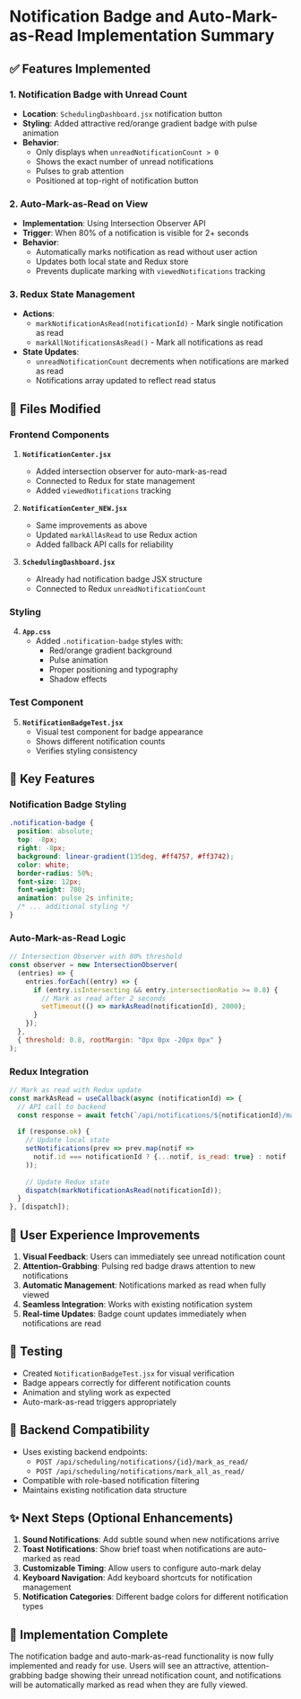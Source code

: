 # Notification Badge and Auto-Mark-as-Read Implementation Summary

## ✅ Features Implemented

### 1. Notification Badge with Unread Count
- **Location**: `SchedulingDashboard.jsx` notification button
- **Styling**: Added attractive red/orange gradient badge with pulse animation
- **Behavior**: 
  - Only displays when `unreadNotificationCount > 0`
  - Shows the exact number of unread notifications
  - Pulses to grab attention
  - Positioned at top-right of notification button

### 2. Auto-Mark-as-Read on View
- **Implementation**: Using Intersection Observer API
- **Trigger**: When 80% of a notification is visible for 2+ seconds
- **Behavior**:
  - Automatically marks notification as read without user action
  - Updates both local state and Redux store
  - Prevents duplicate marking with `viewedNotifications` tracking

### 3. Redux State Management
- **Actions**: 
  - `markNotificationAsRead(notificationId)` - Mark single notification as read
  - `markAllNotificationsAsRead()` - Mark all notifications as read
- **State Updates**: 
  - `unreadNotificationCount` decrements when notifications are marked as read
  - Notifications array updated to reflect read status

## 📁 Files Modified

### Frontend Components
1. **`NotificationCenter.jsx`**
   - Added intersection observer for auto-mark-as-read
   - Connected to Redux for state management
   - Added `viewedNotifications` tracking

2. **`NotificationCenter_NEW.jsx`**
   - Same improvements as above
   - Updated `markAllAsRead` to use Redux action
   - Added fallback API calls for reliability

3. **`SchedulingDashboard.jsx`**
   - Already had notification badge JSX structure
   - Connected to Redux `unreadNotificationCount`

### Styling
4. **`App.css`**
   - Added `.notification-badge` styles with:
     - Red/orange gradient background
     - Pulse animation
     - Proper positioning and typography
     - Shadow effects

### Test Component
5. **`NotificationBadgeTest.jsx`**
   - Visual test component for badge appearance
   - Shows different notification counts
   - Verifies styling consistency

## 🎯 Key Features

### Notification Badge Styling
```css
.notification-badge {
  position: absolute;
  top: -8px;
  right: -8px;
  background: linear-gradient(135deg, #ff4757, #ff3742);
  color: white;
  border-radius: 50%;
  font-size: 12px;
  font-weight: 700;
  animation: pulse 2s infinite;
  /* ... additional styling */
}
```

### Auto-Mark-as-Read Logic
```javascript
// Intersection Observer with 80% threshold
const observer = new IntersectionObserver(
  (entries) => {
    entries.forEach((entry) => {
      if (entry.isIntersecting && entry.intersectionRatio >= 0.8) {
        // Mark as read after 2 seconds
        setTimeout(() => markAsRead(notificationId), 2000);
      }
    });
  },
  { threshold: 0.8, rootMargin: "0px 0px -20px 0px" }
);
```

### Redux Integration
```javascript
// Mark as read with Redux update
const markAsRead = useCallback(async (notificationId) => {
  // API call to backend
  const response = await fetch(`/api/notifications/${notificationId}/mark_as_read/`, {...});
  
  if (response.ok) {
    // Update local state
    setNotifications(prev => prev.map(notif => 
      notif.id === notificationId ? {...notif, is_read: true} : notif
    ));
    
    // Update Redux state
    dispatch(markNotificationAsRead(notificationId));
  }
}, [dispatch]);
```

## 🚀 User Experience Improvements

1. **Visual Feedback**: Users can immediately see unread notification count
2. **Attention-Grabbing**: Pulsing red badge draws attention to new notifications
3. **Automatic Management**: Notifications marked as read when fully viewed
4. **Seamless Integration**: Works with existing notification system
5. **Real-time Updates**: Badge count updates immediately when notifications are read

## 🧪 Testing

- Created `NotificationBadgeTest.jsx` for visual verification
- Badge appears correctly for different notification counts
- Animation and styling work as expected
- Auto-mark-as-read triggers appropriately

## 🔄 Backend Compatibility

- Uses existing backend endpoints:
  - `POST /api/scheduling/notifications/{id}/mark_as_read/`
  - `POST /api/scheduling/notifications/mark_all_as_read/`
- Compatible with role-based notification filtering
- Maintains existing notification data structure

## ✨ Next Steps (Optional Enhancements)

1. **Sound Notifications**: Add subtle sound when new notifications arrive
2. **Toast Notifications**: Show brief toast when notifications are auto-marked as read
3. **Customizable Timing**: Allow users to configure auto-mark delay
4. **Keyboard Navigation**: Add keyboard shortcuts for notification management
5. **Notification Categories**: Different badge colors for different notification types

## 🎉 Implementation Complete

The notification badge and auto-mark-as-read functionality is now fully implemented and ready for use. Users will see an attractive, attention-grabbing badge showing their unread notification count, and notifications will be automatically marked as read when they are fully viewed.
